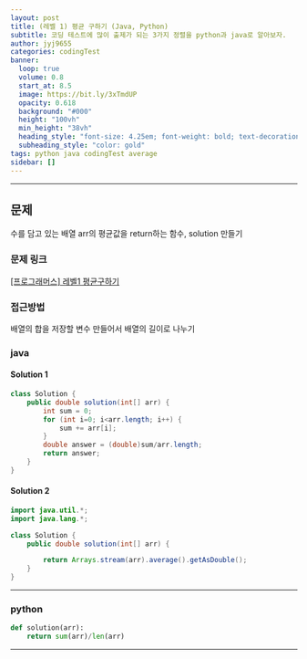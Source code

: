 ```yaml
---
layout: post
title: (레벨 1) 평균 구하기 (Java, Python)
subtitle: 코딩 테스트에 많이 출제가 되는 3가지 정렬을 python과 java로 알아보자.
author: jyj9655
categories: codingTest
banner:
  loop: true
  volume: 0.8
  start_at: 8.5
  image: https://bit.ly/3xTmdUP
  opacity: 0.618
  background: "#000"
  height: "100vh"
  min_height: "38vh"
  heading_style: "font-size: 4.25em; font-weight: bold; text-decoration: underline"
  subheading_style: "color: gold"
tags: python java codingTest average
sidebar: []
---
```

* * *
## 문제
수를 담고 있는 배열 arr의 평균값을 return하는 함수, solution 만들기

### 문제 링크
[[프로그래머스] 레벨1 평균구하기](https://school.programmers.co.kr/learn/courses/30/lessons/12944)

### 접근방법
배열의 합을 저장할 변수 만들어서 배열의 길이로 나누기

### java
#### Solution 1
```java
class Solution {
    public double solution(int[] arr) {
        int sum = 0;
        for (int i=0; i<arr.length; i++) {
            sum += arr[i];
        }
        double answer = (double)sum/arr.length;
        return answer;
    }
}
```
#### Solution 2
```java
import java.util.*;
import java.lang.*;

class Solution {
    public double solution(int[] arr) {

        return Arrays.stream(arr).average().getAsDouble();
    }
}
```
* * *   
### python
```python
def solution(arr):
    return sum(arr)/len(arr)
```
* * *
